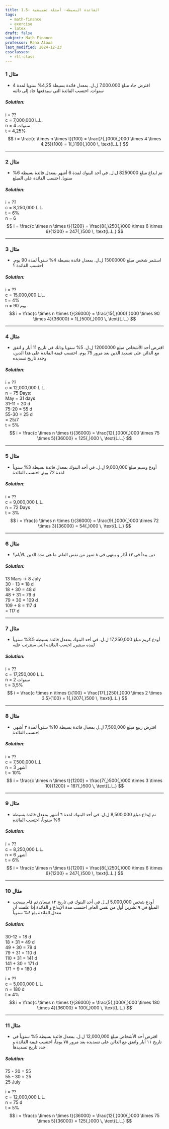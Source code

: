 ```yaml
---
title: 1.5- الفائدة البسيطة- أمثلة تطبيقية
tags:
  - math-finance
  - exercise
  - latex
draft: false
subject: Math Finance
professor: Rana Alawa
last_modified: 2024-12-23
cssclasses:
  - rtl-class
---
```

### مثال 1
- اقترض جاد مبلغ 7.000.000 ل.ل. بمعدل فائدة بسيطة 4,25% سنويا لمدة 4 سنوات. احتسب الفائدة التي سيدفعها جاد إلى دائنه

##### **Solution:**  
i = ??  
c = 7,000,000 L.L.  
n = 4 سنوات  
t = 4,25%  
$$
i = \frac{c \times n \times t}{100} = \frac{7{,}000{,}000 \times 4 \times 4.25}{100} = 1{,}190{,}000 \, \text{L.L.}
$$  

---

### مثال 2
- تم ايداع مبلغ 8250000 ل.ل. في أحد البنوك لمدة 6 أشهر بمعدل فائدة بسيطة 6% سنويا. احتسب الفائدة على المبلغ  

##### **Solution:**  
i = ??  
c = 8,250,000 L.L.  
t = 6%  
n = 6  
$$
i = \frac{c \times n \times t}{1200} = \frac{8{,}250{,}000 \times 6 \times 6}{1200} = 247{,}500 \, \text{L.L.}
$$  

---

### مثال 3
- استثمر شخص مبلغ 15000000 ل.ل. بمعدل فائدة بسيطة 4% سنوياً لمدة 90 يوم. احتسب الفائدة ؟  

##### **Solution:**  
i = ??  
c = 15,000,000 L.L.  
t = 4%  
n = 90 يوم  
$$
i = \frac{c \times n \times t}{36000} = \frac{15{,}000{,}000 \times 90 \times 4}{36000} = 1{,}500{,}000 \, \text{L.L.}
$$  

---

### مثال 4
- اقترض أحد الأشخاص مبلغ 12000000 ل.ل. 5% سنويا وذلك في تاريخ 11 أيار و اتفق مع الدائن على تسديد الدين بعد مرور 75 يوم. احتسب قيمة الفائدة على هذا الدين، وحدد تاريخ تسديده  

##### **Solution:**  
i = ??  
c = 12,000,000 L.L.  
n = 75 Days:  
  May = 31 days  
  31-11 = 20 d  
  75-20 = 55 d  
  55-30 = 25 d  
  = 25/7  
t = 5%  
$$
i = \frac{c \times n \times t}{36000} = \frac{12{,}000{,}000 \times 75 \times 5}{36000} = 125{,}000 \, \text{L.L.}
$$  

---

### مثال 5
- أودع وسيم مبلغ 9,000,000 ل.ل. في أحد البنوك بمعدل فائدة بسيطة 3% سنوياً لمدة 72 يوم, احتسب الفائدة  

##### **Solution:**  
i = ??  
c = 9,000,000 L.L.  
n = 72 Days  
t = 3%  
$$
i = \frac{c \times n \times t}{36000} = \frac{9{,}000{,}000 \times 72 \times 3}{36000} = 54{,}000 \, \text{L.L.}
$$  

---

### مثال 6
- دين يبدأ في ١٣ آذار و ينتهي في ٨ تموز من نفس العام, ما هي مدة الدين بالأيام؟  

##### **Solution:**  
  13 Mars -> 8 July  
   30 - 13 = 18 d  
   18 + 30 = 48 d  
   48 + 31 = 79 d  
   79 + 30 = 109 d  
   109 + 8 = 117 d  
   = 117 d  

---

### مثال 7
- أودع كريم مبلغ 17,250,000 ل.ل. في أحد البنوك بمعدل فائدة بسيطة 3.5% سنوياً لمدة سنتين, احسب الفائدة التي ستترتب عليه  

##### **Solution:**  
i = ??  
c = 17,250,000 L.L.  
n = 2 سنوات  
t = 3,5%  
$$
i = \frac{c \times n \times t}{100} = \frac{17{,}250{,}000 \times 2 \times 3.5}{100} = 1{,}207{,}500 \, \text{L.L.}
$$  

---

### مثال 8
- اقترض ربيع مبلغ 7,500,000 ل.ل بمعدل فائدة بسيطة 10% سنوياً لمدة ٣ أشهر. احتسب الفائدة  

##### **Solution:**  
i = ??  
c = 7,500,000 L.L.  
n = 3 أشهر  
t = 10%  
$$
i = \frac{c \times n \times t}{1200} = \frac{7{,}500{,}000 \times 3 \times 10}{1200} = 187{,}500 \, \text{L.L.}
$$  

---

### مثال 9
- تم إيداع مبلغ 8,500,000 ل.ل. في أحد البنوك لمدة ٦ أشهر بمعدل فائدة بسيطة 6% سنوياً، احتسب الفائدة  

##### **Solution:**  
i = ??  
c = 8,250,000 L.L.  
n = 6 أشهر  
t = 6%  
$$
i = \frac{c \times n \times t}{1200} = \frac{8{,}250{,}000 \times 6 \times 6}{1200} = 247{,}500 \, \text{L.L.}
$$  

---

### مثال 10
- أودع شخص 5,000,000 ل.ل في أحد البنوك في تاريخ ١٢ نيسان ثم قام بسحب المبلغ في ٩ تشرين أول من نفس العام, احتسب مدة الإيداع و الفائدة إذا علمت أن معدل الفائدة بلغ ٤% سنوياً  

##### **Solution:**  
30-12 = 18 d  
18 + 31 = 49 d  
49 + 30 = 79 d  
79 + 31 = 110 d  
110 + 31 = 141 d  
141 + 30 = 171 d  
171 + 9 = 180 d  

i = ??  
c = 5,000,000 L.L.  
n = 180 d  
t = 4%  
$$
i = \frac{c \times n \times t}{36000} = \frac{5{,}000{,}000 \times 180 \times 4}{36000} = 100{,}000 \, \text{L.L.}
$$  

---

### مثال 11
- اقترض أحد الأشخاص مبلغ 12,000,000 ل.ل. بمعدل فائدة بسيطة 5% سنوياً في تاريخ ١١ أيار واتفق مع الدائن على تسديده بعد مرور ٧٥ يوماً، احتسب قيمة الفائدة و حدد تاريخ تسديدها  

##### **Solution:**  
75 - 20 = 55  
55 - 30 = 25  
25 July  

i = ??  
c = 12,000,000 L.L.  
n = 75 d  
t = 5%  
$$
i = \frac{c \times n \times t}{36000} = \frac{12{,}000{,}000 \times 75 \times 5}{36000} = 125{,}000 \, \text{L.L.}
$$  
